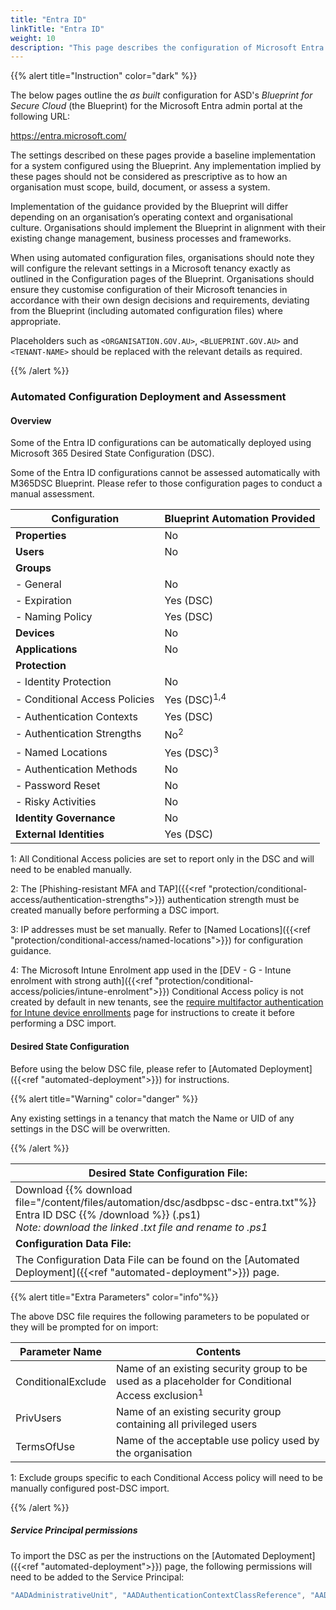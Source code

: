 ```yaml
---
title: "Entra ID"
linkTitle: "Entra ID"
weight: 10
description: "This page describes the configuration of Microsoft Entra ID associated with systems built according to the guidance provided by ASD's Blueprint for Secure Cloud."
---
```


{{% alert title="Instruction" color="dark" %}}

The below pages outline the *as built* configuration for ASD's *Blueprint for Secure Cloud* (the Blueprint) for the Microsoft Entra admin portal at the following URL:

<https://entra.microsoft.com/>

The settings described on these pages provide a baseline implementation for a system configured using the Blueprint. Any implementation implied by these pages should not be considered as prescriptive as to how an organisation must scope, build, document, or assess a system.

Implementation of the guidance provided by the Blueprint will differ depending on an organisation’s operating context and organisational culture. Organisations should implement the Blueprint in alignment with their existing change management, business processes and frameworks.

When using automated configuration files, organisations should note they will configure the relevant settings in a Microsoft tenancy exactly as outlined in the Configuration pages of the Blueprint. Organisations should ensure they customise configuration of their Microsoft tenancies in accordance with their own design decisions and requirements, deviating from the Blueprint (including automated configuration files) where appropriate.

Placeholders such as `<ORGANISATION.GOV.AU>`, `<BLUEPRINT.GOV.AU>` and `<TENANT-NAME>` should be replaced with the relevant details as required.

{{% /alert %}}

### Automated Configuration Deployment and Assessment

#### Overview

Some of the Entra ID configurations can be automatically deployed using Microsoft 365 Desired State Configuration (DSC).

Some of the Entra ID configurations cannot be assessed automatically with M365DSC Blueprint. Please refer to those configuration pages to conduct a manual assessment.

| Configuration                 | Blueprint Automation Provided |
| ----------------------------- | ----------------------------- |
| **Properties**                | No                            |
| **Users**                     | No                            |
| **Groups**                    |                               |
| - General                     | No                            |
| - Expiration                  | Yes (DSC)                     |
| - Naming Policy               | Yes (DSC)                     |
| **Devices**                   | No                            |
| **Applications**              | No                            |
| **Protection**                |                               |
| - Identity Protection         | No                            |
| - Conditional Access Policies | Yes (DSC)<sup>1,4</sup>       |
| - Authentication Contexts     | Yes (DSC)                     |
| - Authentication Strengths    | No<sup>2</sup>                |
| - Named Locations             | Yes (DSC)<sup>3</sup>         |
| - Authentication Methods      | No                            |
| - Password Reset              | No                            |
| - Risky Activities            | No                            |
| **Identity Governance**       | No                            |
| **External Identities**       | Yes (DSC)                     |

1: All Conditional Access policies are set to report only in the DSC and will need to be enabled manually.

2: The [Phishing-resistant MFA and TAP]({{<ref "protection/conditional-access/authentication-strengths">}}) authentication strength must be created manually before performing a DSC import.

3: IP addresses must be set manually. Refer to [Named Locations]({{<ref "protection/conditional-access/named-locations">}}) for configuration guidance.

4: The Microsoft Intune Enrolment app used in the [DEV - G - Intune enrolment with strong auth]({{<ref "protection/conditional-access/policies/intune-enrolment">}})  Conditional Access policy is not created by default in new tenants, see the [require multifactor authentication for Intune device enrollments](https://learn.microsoft.com/en-us/mem/intune/enrollment/multi-factor-authentication#configure-intune-to-require-multifactor-authentication-at-device-enrollment) page for instructions to create it before performing a DSC import.

#### Desired State Configuration

Before using the below DSC file, please refer to [Automated Deployment]({{<ref "automated-deployment">}}) for instructions.

{{% alert title="Warning" color="danger" %}}

Any existing settings in a tenancy that match the Name or UID of any settings in the DSC will be overwritten.

{{% /alert %}}

| Desired State Configuration File:                                                                                                                                                     |
| ------------------------------------------------------------------------------------------------------------------------------------------------------------------------------------- |
| Download {{% download file="/content/files/automation/dsc/asdbpsc-dsc-entra.txt"%}} Entra ID DSC {{% /download %}} (.ps1)<br>*Note: download the linked .txt file and rename to .ps1* |
| **Configuration Data File:**                                                                                                                                                          |
| The Configuration Data File can be found on the [Automated Deployment]({{<ref "automated-deployment">}}) page.                                                                        |

{{% alert title="Extra Parameters" color="info"%}}

The above DSC file requires the following parameters to be populated or they will be prompted for on import:

| Parameter Name     | Contents                                                                                                    |
| ------------------ | ----------------------------------------------------------------------------------------------------------- |
| ConditionalExclude | Name of an existing security group to be used as a placeholder for Conditional Access exclusion<sup>1</sup> |
| PrivUsers          | Name of an existing security group containing all privileged users                                          |
| TermsOfUse         | Name of the acceptable use policy used by the organisation                                                  |

1: Exclude groups specific to each Conditional Access policy will need to be manually configured post-DSC import.

{{% /alert %}}

##### Service Principal permissions

To import the DSC as per the instructions on the [Automated Deployment]({{<ref "automated-deployment">}}) page, the following permissions will need to be added to the Service Principal:

```powershell
"AADAdministrativeUnit", "AADAuthenticationContextClassReference", "AADAuthorizationPolicy", "AADConditionalAccessPolicy", "AADCrossTenantAccessPolicyConfigurationDefault", "AADCrossTenantAccessPolicyConfigurationPartner", "AADEntitlementManagementAccessPackage", "AADEntitlementManagementAccessPackageAssignmentPolicy", "AADEntitlementManagementAccessPackageCatalog", "AADEntitlementManagementAccessPackageCatalogResource", "AADEntitlementManagementConnectedOrganization", "AADExternalIdentityPolicy", "AADGroupLifecyclePolicy", "AADNamedLocationPolicy", "AADSocialIdentityProvider", "AADTokenLifetimePolicy"
```
